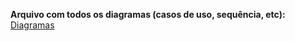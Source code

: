 **Arquivo com todos os diagramas (casos de uso, sequência, etc):** [Diagramas](http://code.google.com/p/les-2013-1/downloads/detail?name=lesTrab.vpp&can=2&q=#makechanges)